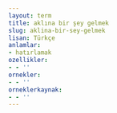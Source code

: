 ```yaml
---
layout: term
title: aklına bir şey gelmek
slug: aklina-bir-sey-gelmek
lisan: Türkçe
anlamlar:
- hatırlamak
ozellikler:
- - ''
ornekler:
- - ''
orneklerkaynak:
- - ''
---
```

